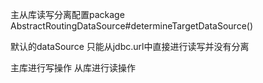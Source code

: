 主从库读写分离配置package
AbstractRoutingDataSource#determineTargetDataSource()

默认的dataSource 只能从jdbc.url中直接进行读写并没有分离
 
主库进行写操作 从库进行读操作

